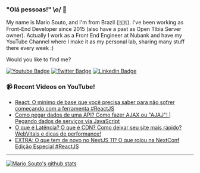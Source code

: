 ### "Olá pessoas!" \o/ 👋

My name is Mario Souto, and I'm from Brazil (🇧🇷). I've been working as Front-End Developer since 2015 (also have a past as Open Tibia Server owner). Actually I work as a Front End Engineer at Nubank and have my YouTube Channel where I make it as my personal lab, sharing many stuff there every week :)

Would you like to find me?

[![Youtube Badge](https://img.shields.io/badge/-Youtube-FF0000?style=flat-square&labelColor=FF0000&logo=youtube&logoColor=white&link=https://youtube.com/c/DevSoutinho)](https://youtube.com/c/DevSoutinho)
[![Twitter Badge](https://img.shields.io/badge/-Twitter-1ca0f1?style=flat-square&labelColor=1ca0f1&logo=twitter&logoColor=white&link=https://twitter.com/omariosouto)](https://twitter.com/omariosouto)
[![Linkedin Badge](https://img.shields.io/badge/-LinkedIn-blue?style=flat-square&logo=Linkedin&logoColor=white&link=https://www.linkedin.com/in/omariosouto)](https://www.linkedin.com/in/omariosouto)

### 📹 Recent Videos on YouTube!

<!-- YOUTUBE:START -->
- [React: O minimo de base que você precisa saber para não sofrer começando com a ferramenta #ReactJS](https://www.youtube.com/watch?v=4BxrxiMMjcA)
- [Como pegar dados de uma API? Como fazer AJAX ou "AJAJ"! | Pegando dados de serviços via JavaScript](https://www.youtube.com/watch?v=85vJXFpXLQw)
- [O que é Latência? O que é CDN? Como deixar seu site mais rápido? WebVitals e dicas de performance!](https://www.youtube.com/watch?v=x4eyf5L5caY)
- [EXTRA: O que tem de novo no NextJS 11? O que rolou na NextConf Edição Especial #ReactJS](https://www.youtube.com/watch?v=V5RGm82bPEM)
<!-- YOUTUBE:END -->

____


[![Mario Souto's github stats](https://github-readme-stats.vercel.app/api?username=omariosouto&theme=dark&show_icons=true&count_private=true)](https://github.com/felipefialho)

